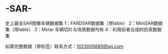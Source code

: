 # -SAR-
史上最全SAR图像车辆数据集
1：FARDSAR数据集（带lable）
2：MiniSAR数据集（带lable）
3：Mstar 车辆切片与场景数据均有
4：利用前者合成的仿真数据集

如需完整数据（带标签）联系方式：1023005685@qq.com
